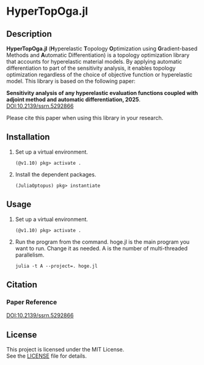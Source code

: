 # HyperTopOga.jl
## Description
**HyperTopOga.jl** (**H**yperelastic **T**opology **O**ptimization using **G**radient-based Methods and **A**utomatic Differentiation) is a topology optimization library that accounts for hyperelastic material models. By applying automatic differentiation to part of the sensitivity analysis, it enables topology optimization regardless of the choice of objective function or hyperelastic model.
This library is based on the following paper:

**Sensitivity analysis of any hyperelastic evaluation functions coupled with adjoint method and automatic differentiation, 2025**. [DOI:10.2139/ssrn.5292866](http://dx.doi.org/10.2139/ssrn.5292866)

Please cite this paper when using this library in your research.

## Installation
1. Set up a virtual environment.
    ```
    (@v1.10) pkg> activate .
    ```
2. Install the dependent packages.
    ```
    (JuliaOptopus) pkg> instantiate
    ```

## Usage
1. Set up a virtual environment.
    ```
    (@v1.10) pkg> activate .
    ```
2. Run the program from the command. hoge.jl is the main program you want to run. Change it as needed. A is the number of multi-threaded parallelism.
    ```
    julia -t A --project=. hoge.jl
    ```

## Citation
### Paper Reference
[DOI:10.2139/ssrn.5292866](http://dx.doi.org/10.2139/ssrn.5292866)


## License
This project is licensed under the MIT License.  
See the [LICENSE](./LICENSE.txt) file for details.
